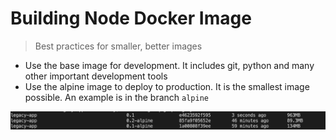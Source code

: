 # Building Node Docker Image

> Best practices for smaller, better images

- Use the base image for development.  It includes git, python and many other important development tools
- Use the alpine image to deploy to production.  It is the smallest image possible.  An example is in the branch `alpine`

![Docker Image Sizes](imageSizes.png)